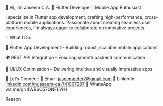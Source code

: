 👋 Hi, I'm Jaseem C.A.
🚀 Flutter Developer | Mobile App Enthusiast

I specialize in Flutter app development, crafting high-performance, cross-platform mobile applications. Passionate about creating seamless user experiences, I’m always eager to collaborate on innovative projects.

💡 What I Do:

📱 Flutter App Development – Building robust, scalable mobile applications

🌍 REST API Integration – Ensuring smooth backend communication

🎨 UI/UX Optimization – Delivering intuitive and visually impressive apps

📩 Let’s Connect:
📧 Email: jaseempeter7@gmail.com
💼 LinkedIn:[ linkedin.com/in/jaseem-ca-741007287](https://www.linkedin.com/in/jaseem-ca-741007287/)
💬 WhatsApp: wa.me/qr/4WB6O57QNFLYH1















Reason

<!---
JaseemCA/JaseemCA is a ✨ special ✨ repository because its `README.md` (this file) appears on your GitHub profile.
You can click the Preview link to take a look at your changes.
--->
